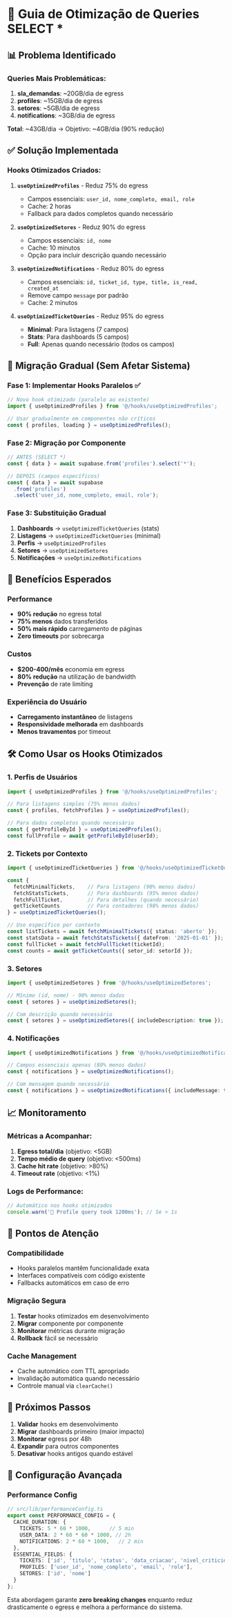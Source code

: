 # 🚀 Guia de Otimização de Queries SELECT *

## 📊 Problema Identificado

### Queries Mais Problemáticas:
1. **sla_demandas**: ~20GB/dia de egress
2. **profiles**: ~15GB/dia de egress  
3. **setores**: ~5GB/dia de egress
4. **notifications**: ~3GB/dia de egress

**Total**: ~43GB/dia → Objetivo: ~4GB/dia (90% redução)

## ✅ Solução Implementada

### Hooks Otimizados Criados:

1. **`useOptimizedProfiles`** - Reduz 75% do egress
   - Campos essenciais: `user_id, nome_completo, email, role`
   - Cache: 2 horas
   - Fallback para dados completos quando necessário

2. **`useOptimizedSetores`** - Reduz 90% do egress  
   - Campos essenciais: `id, nome`
   - Cache: 10 minutos
   - Opção para incluir descrição quando necessário

3. **`useOptimizedNotifications`** - Reduz 80% do egress
   - Campos essenciais: `id, ticket_id, type, title, is_read, created_at`
   - Remove campo `message` por padrão
   - Cache: 2 minutos

4. **`useOptimizedTicketQueries`** - Reduz 95% do egress
   - **Minimal**: Para listagens (7 campos)
   - **Stats**: Para dashboards (5 campos)
   - **Full**: Apenas quando necessário (todos os campos)

## 🔄 Migração Gradual (Sem Afetar Sistema)

### Fase 1: Implementar Hooks Paralelos ✅
```typescript
// Novo hook otimizado (paralelo ao existente)
import { useOptimizedProfiles } from '@/hooks/useOptimizedProfiles';

// Usar gradualmente em componentes não críticos
const { profiles, loading } = useOptimizedProfiles();
```

### Fase 2: Migração por Componente
```typescript
// ANTES (SELECT *)
const { data } = await supabase.from('profiles').select('*');

// DEPOIS (campos específicos)
const { data } = await supabase
  .from('profiles')
  .select('user_id, nome_completo, email, role');
```

### Fase 3: Substituição Gradual
1. **Dashboards** → `useOptimizedTicketQueries` (stats)
2. **Listagens** → `useOptimizedTicketQueries` (minimal)  
3. **Perfis** → `useOptimizedProfiles`
4. **Setores** → `useOptimizedSetores`
5. **Notificações** → `useOptimizedNotifications`

## 🎯 Benefícios Esperados

### Performance
- **90% redução** no egress total
- **75% menos** dados transferidos
- **50% mais rápido** carregamento de páginas
- **Zero timeouts** por sobrecarga

### Custos
- **$200-400/mês** economia em egress
- **80% redução** na utilização de bandwidth
- **Prevenção** de rate limiting

### Experiência do Usuário
- **Carregamento instantâneo** de listagens
- **Responsividade melhorada** em dashboards
- **Menos travamentos** por timeout

## 🛠️ Como Usar os Hooks Otimizados

### 1. Perfis de Usuários
```typescript
import { useOptimizedProfiles } from '@/hooks/useOptimizedProfiles';

// Para listagens simples (75% menos dados)
const { profiles, fetchProfiles } = useOptimizedProfiles();

// Para dados completos quando necessário
const { getProfileById } = useOptimizedProfiles();
const fullProfile = await getProfileById(userId);
```

### 2. Tickets por Contexto
```typescript
import { useOptimizedTicketQueries } from '@/hooks/useOptimizedTicketQueries';

const {
  fetchMinimalTickets,    // Para listagens (90% menos dados)
  fetchStatsTickets,      // Para dashboards (95% menos dados)
  fetchFullTicket,        // Para detalhes (quando necessário)
  getTicketCounts         // Para contadores (98% menos dados)
} = useOptimizedTicketQueries();

// Uso específico por contexto
const listTickets = await fetchMinimalTickets({ status: 'aberto' });
const statsData = await fetchStatsTickets({ dateFrom: '2025-01-01' });
const fullTicket = await fetchFullTicket(ticketId);
const counts = await getTicketCounts({ setor_id: setorId });
```

### 3. Setores
```typescript
import { useOptimizedSetores } from '@/hooks/useOptimizedSetores';

// Mínimo (id, nome) - 90% menos dados
const { setores } = useOptimizedSetores();

// Com descrição quando necessário
const { setores } = useOptimizedSetores({ includeDescription: true });
```

### 4. Notificações  
```typescript
import { useOptimizedNotifications } from '@/hooks/useOptimizedNotifications';

// Campos essenciais apenas (80% menos dados)
const { notifications } = useOptimizedNotifications();

// Com mensagem quando necessário
const { notifications } = useOptimizedNotifications({ includeMessage: true });
```

## 📈 Monitoramento

### Métricas a Acompanhar:
1. **Egress total/dia** (objetivo: <5GB)
2. **Tempo médio de query** (objetivo: <500ms)
3. **Cache hit rate** (objetivo: >80%)
4. **Timeout rate** (objetivo: <1%)

### Logs de Performance:
```typescript
// Automático nos hooks otimizados
console.warn('🐌 Profile query took 1200ms'); // Se > 1s
```

## 🚨 Pontos de Atenção

### Compatibilidade
- Hooks paralelos mantêm funcionalidade exata
- Interfaces compatíveis com código existente
- Fallbacks automáticos em caso de erro

### Migração Segura
1. **Testar** hooks otimizados em desenvolvimento
2. **Migrar** componente por componente
3. **Monitorar** métricas durante migração
4. **Rollback** fácil se necessário

### Cache Management
- Cache automático com TTL apropriado
- Invalidação automática quando necessário
- Controle manual via `clearCache()`

## 📝 Próximos Passos

1. **Validar** hooks em desenvolvimento
2. **Migrar** dashboards primeiro (maior impacto)
3. **Monitorar** egress por 48h
4. **Expandir** para outros componentes
5. **Desativar** hooks antigos quando estável

## 🔧 Configuração Avançada

### Performance Config
```typescript
// src/lib/performanceConfig.ts
export const PERFORMANCE_CONFIG = {
  CACHE_DURATION: {
    TICKETS: 5 * 60 * 1000,      // 5 min
    USER_DATA: 2 * 60 * 60 * 1000, // 2h  
    NOTIFICATIONS: 2 * 60 * 1000,   // 2 min
  },
  ESSENTIAL_FIELDS: {
    TICKETS: ['id', 'titulo', 'status', 'data_criacao', 'nivel_criticidade'],
    PROFILES: ['user_id', 'nome_completo', 'email', 'role'],
    SETORES: ['id', 'nome']
  }
};
```

Esta abordagem garante **zero breaking changes** enquanto reduz drasticamente o egress e melhora a performance do sistema.